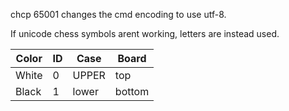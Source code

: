 chcp 65001 changes the cmd encoding to use utf-8.

If unicode chess symbols arent working, letters are instead used.

|   Color   |   ID      |   Case    |   Board   |
|-----------|-----------|-----------|-----------|
|   White   |   0       |   UPPER   |   top     |
|   Black   |   1       |   lower   |   bottom  |